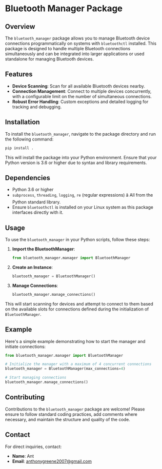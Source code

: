 # Bluetooth Manager Package

## Overview
The `bluetooth_manager` package allows you to manage Bluetooth device connections programmatically on systems with `bluetoothctl` installed. This package is designed to handle multiple Bluetooth connections simultaneously and can be integrated into larger applications or used standalone for managing Bluetooth devices.

## Features
- **Device Scanning**: Scan for all available Bluetooth devices nearby.
- **Connection Management**: Connect to multiple devices concurrently, with a configurable limit on the number of simultaneous connections.
- **Robust Error Handling**: Custom exceptions and detailed logging for tracking and debugging.

## Installation
To install the `bluetooth_manager`, navigate to the package directory and run the following command:

```bash
pip install .
```

This will install the package into your Python environment. Ensure that your Python version is 3.6 or higher due to syntax and library requirements.

## Dependencies
- Python 3.6 or higher
- `subprocess`, `threading`, `logging`, `re` (regular expressions) â All from the Python standard library.
- Ensure `bluetoothctl` is installed on your Linux system as this package interfaces directly with it.

## Usage
To use the `bluetooth_manager` in your Python scripts, follow these steps:

1. **Import the BluetoothManager**:
    ```python
    from bluetooth_manager.manager import BluetoothManager
    ```

2. **Create an Instance**:
    ```python
    bluetooth_manager = BluetoothManager()
    ```

3. **Manage Connections**:
    ```python
    bluetooth_manager.manage_connections()
    ```

This will start scanning for devices and attempt to connect to them based on the available slots for connections defined during the initialization of `BluetoothManager`.

## Example
Here's a simple example demonstrating how to start the manager and initiate connections:

```python
from bluetooth_manager.manager import BluetoothManager

# Initialize the manager with a maximum of 4 concurrent connections
bluetooth_manager = BluetoothManager(max_connections=4)

# Start managing connections
bluetooth_manager.manage_connections()
```

## Contributing
Contributions to the `bluetooth_manager` package are welcome! Please ensure to follow standard coding practices, add comments where necessary, and maintain the structure and quality of the code.


## Contact
For direct inquiries, contact:
- **Name**: Ant
- **Email**: anthonygreene2007@gmail.com
